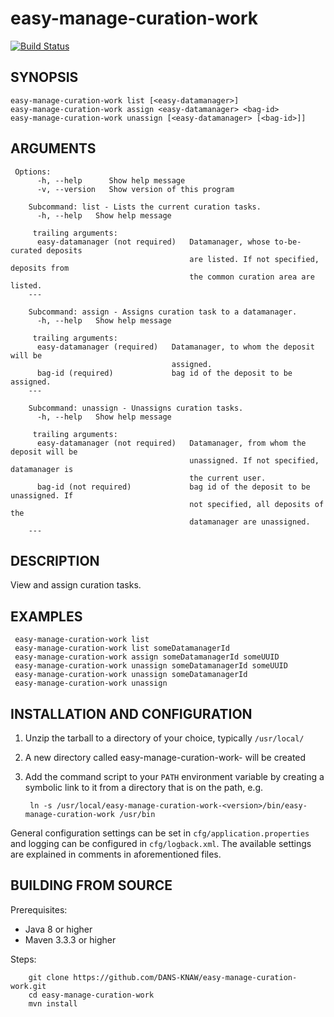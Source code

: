 easy-manage-curation-work
===========
[![Build Status](https://travis-ci.org/DANS-KNAW/easy-manage-curation-work.png?branch=master)](https://travis-ci.org/DANS-KNAW/easy-manage-curation-work)


SYNOPSIS
--------

    easy-manage-curation-work list [<easy-datamanager>]
    easy-manage-curation-work assign <easy-datamanager> <bag-id>
    easy-manage-curation-work unassign [<easy-datamanager> [<bag-id>]]
     
         
ARGUMENTS
--------
   
     Options:
          -h, --help      Show help message
          -v, --version   Show version of this program
        
        Subcommand: list - Lists the current curation tasks.
          -h, --help   Show help message
        
         trailing arguments:
          easy-datamanager (not required)   Datamanager, whose to-be-curated deposits
                                            are listed. If not specified, deposits from
                                            the common curation area are listed.
        ---
        
        Subcommand: assign - Assigns curation task to a datamanager.
          -h, --help   Show help message
        
         trailing arguments:
          easy-datamanager (required)   Datamanager, to whom the deposit will be
                                        assigned.
          bag-id (required)             bag id of the deposit to be assigned.
        ---
        
        Subcommand: unassign - Unassigns curation tasks.
          -h, --help   Show help message
        
         trailing arguments:
          easy-datamanager (not required)   Datamanager, from whom the deposit will be
                                            unassigned. If not specified, datamanager is
                                            the current user.
          bag-id (not required)             bag id of the deposit to be unassigned. If
                                            not specified, all deposits of the
                                            datamanager are unassigned.
        ---


DESCRIPTION
-----------

View and assign curation tasks.
     
EXAMPLES
--------

     easy-manage-curation-work list
     easy-manage-curation-work list someDatamanagerId
     easy-manage-curation-work assign someDatamanagerId someUUID
     easy-manage-curation-work unassign someDatamanagerId someUUID
     easy-manage-curation-work unassign someDatamanagerId
     easy-manage-curation-work unassign


INSTALLATION AND CONFIGURATION
------------------------------


1. Unzip the tarball to a directory of your choice, typically `/usr/local/`
2. A new directory called easy-manage-curation-work-<version> will be created
3. Add the command script to your `PATH` environment variable by creating a symbolic link to it from a directory that is
   on the path, e.g. 
   
        ln -s /usr/local/easy-manage-curation-work-<version>/bin/easy-manage-curation-work /usr/bin



General configuration settings can be set in `cfg/application.properties` and logging can be configured
in `cfg/logback.xml`. The available settings are explained in comments in aforementioned files.


BUILDING FROM SOURCE
--------------------

Prerequisites:

* Java 8 or higher
* Maven 3.3.3 or higher

Steps:

        git clone https://github.com/DANS-KNAW/easy-manage-curation-work.git
        cd easy-manage-curation-work
        mvn install

